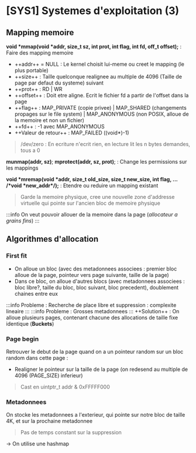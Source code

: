 [SYS1] Systemes d'exploitation (3)
===

## Mapping memoire

**void \*mmap(void \*addr, size_t sz, int prot, int flag, int fd, off_t offset);** : Faire des mapping memoire
- ++addr++ = NULL : Le kernel choisit lui-meme ou creet le mapping (le plus portable)
- ++size++ : Taille quelconque realignee au multiple de 4096 (Taille de page par defaut du systeme) suivant
- ++prot++ : RD | WR
- ++offset++ : Doit etre aligne. Ecrit le fichier fd a partir de l'offset dans la page 
- ++flag++ : MAP_PRIVATE (copie privee) | MAP_SHARED (changements propages sur le file system) | MAP_ANONYMOUS (non POSIX, alloue de la memoire et non un fichier)
- ++fd++ : -1 avec MAP_ANONYMOUS
- ++Valeur de retour++ : MAP_FAILED ((void*)-1)

> /dev/zero : En ecriture n'ecrit rien, en lecture lit les n bytes demandes, tous a 0

**munmap(addr, sz)**;
**mprotect(addr, sz, prot)**; : Change les permissions sur les mappings

**void \*mremap(void \*addr, size_t old_size, size_t new_size, int flag, ... /\*void \*new_addr\*/);** : Etendre ou reduire un mapping existant

> Garde la memoire physique, cree une nouvelle zone d'addresse virtuelle qui pointe sur l'ancien bloc de memoire physique

:::info
On veut pouvoir allouer de la memoire dans la page (*allocateur a grains fins*)
:::

## Algorithmes d'allocation

### First fit

- On alloue un bloc (avec des metadonnees associees : premier bloc alloue de la page, pointeur vers page suivante, taille de la page)
- Dans ce bloc, on alloue d'autres blocs (avec metadonnees associees : bloc libre?, taille du bloc, bloc suivant, bloc precedent), doublement chaines entre eux

:::info
Probleme : Recherche de place libre et suppression : complexite lineaire
:::
:::info
Probleme : Grosses metadonnees
:::
++Solution++ : On alloue plusieurs pages, contenant chacune des allocations de taille fixe identique (**Buckets**)


### Page begin
Retrouver le debut de la page quand on a un pointeur random sur un bloc random dans cette page : 
- Realigner le pointeur sur la taille de la page (on redesend au multiple de 4096 (PAGE_SIZE) inferieur)

> Cast en uintptr_t
> addr & 0xFFFFF000

### Metadonnees

On stocke les metadonnees a l'exterieur, qui pointe sur notre bloc de taille 4K, et sur la prochaine metadonnee
> Pas de temps constant sur la suppression

-> On utilise une hashmap